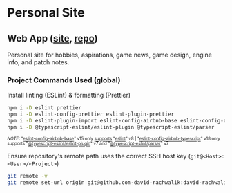 # Personal Site

## Web App ([site](https://david-rachwalik.github.io), [repo](https://github.com/david-rachwalik/david-rachwalik.github.io))

Personal site for hobbies, aspirations, game news, game design, engine info, and patch notes.

### Project Commands Used (global)

Install linting (ESLint) & formatting (Prettier)

```bash
npm i -D eslint prettier
npm i -D eslint-config-prettier eslint-plugin-prettier
npm i -D eslint-plugin-import eslint-config-airbnb-base eslint-config-airbnb-typescript
npm i -D @typescript-eslint/eslint-plugin @typescript-eslint/parser
```

<sup><sub>_NOTE:_ "[eslint-config-airbnb-base](https://www.npmjs.com/package/eslint-config-airbnb-base)" v15 only [supports](https://github.com/airbnb/javascript/issues/2961) "[eslint](https://www.npmjs.com/package/eslint)" v8 | "[eslint-config-airbnb-typescript](https://www.npmjs.com/package/eslint-config-airbnb-typescript)" v18 only supports "[@typescript-eslint/eslint-plugin](https://www.npmjs.com/package/@typescript-eslint/eslint-plugin)" v7 and "[@typescript-eslint/parser](https://www.npmjs.com/package/@typescript-eslint/parser)" v7</sub></sup>

Ensure repository's remote path uses the correct SSH host key (`git@<Host>:<User>/<Project>`)

```bash
git remote -v
git remote set-url origin git@github.com-david-rachwalik:david-rachwalik/david-rachwalik.github.io.git
```
